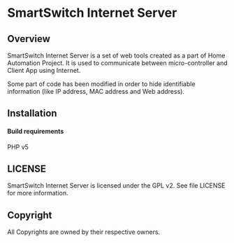 # SmartSwitch Internet Server

## Overview
SmartSwitch Internet Server is a set of web tools created as a part of Home Automation Project. It is used
to communicate between micro-controller and Client App using Internet. 

Some part of code has been modified in order to hide identifiable information (like IP address, MAC address
and Web address).

## Installation

#### Build requirements
PHP v5

## LICENSE
SmartSwitch Internet Server is licensed under the GPL v2. See file LICENSE for more information.

## Copyright
All Copyrights are owned by their respective owners.
